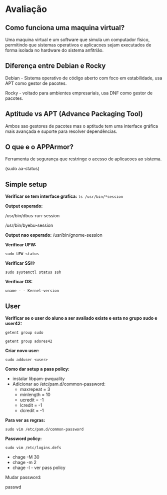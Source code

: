 # Avaliação

## Como funciona uma maquina virtual?

Uma maquina virtual e um software que simula um computador físico, permitindo que sistemas operativos e aplicacoes sejam executados de forma isolada no hardware do sistema anfitrião.

## Diferença entre Debian e Rocky

Debian - Sistema operativo de código aberto com foco em estabilidade, usa APT como gestor de pacotes.

Rocky - voltado para ambientes empresariais, usa DNF como gestor de pacotes.

## Aptitude vs APT (Advance Packaging Tool)

Ambos sao gestores de pacotes mas o aptitude tem uma interface gráfica mais avançada e suporte para resolver dependências.

## O que e o APPArmor?

Ferramenta de segurança que restringe o acesso de aplicacoes ao sistema.

(sudo aa-status)

## Simple setup

**Verificar se tem interface grafica:**
`ls /usr/bin/*session`

**Output esperado:**

/usr/bin/dbus-run-session

/usr/bin/byebu-session

**Output nao esperado:**
/usr/bin/gnome-session

**Verificar UFW:**

`sudo UFW status`

**Verificar SSH:**

`sudo systemctl status ssh`

**Verificar OS:**

`uname - - Kernel-version`

## User

**Verificar se o user do aluno a ser avaliado existe e esta no grupo sudo e user42:**

`getent group sudo`

`getent group adores42`

**Criar novo user:**

`sudo adduser <user>`

**Como dar setup a pass policy:**

- instalar libpam-pwquality
- Adicionar ao /etc/pam.d/common-password:
    - maxrepeat = 3
    - minlength = 10
    - ucredit = -1
    - lcredit = -1
    - dcredit = -1

**Para ver as regras:**

`sudo vim /etc/pam.d/common-password`

**Password policy:**

`sudo vim /etc/logins.defs`

- chage -M 30 <user>
- chage -m 2 <user>
- chage -l <user> - ver pass policy

Mudar password:

passwd <user>
